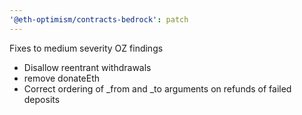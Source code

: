```yaml
---
'@eth-optimism/contracts-bedrock': patch
---
```


Fixes to medium severity OZ findings

- Disallow reentrant withdrawals
- remove donateEth
- Correct ordering of \_from and \_to arguments on refunds of failed deposits
